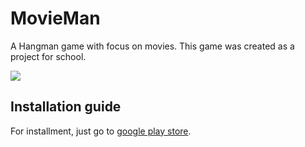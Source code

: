 # MovieMan
A Hangman game with focus on movies.
This game was created as a project for school.

![](https://i.imgur.com/enS7xKJ.png)

## Installation guide
For installment, just go to [google play store](https://play.google.com/store/apps/details?id=dk.lost_world.movieman).

